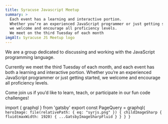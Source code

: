 ```yaml
---
title: Syracuse Javascript Meetup
summary: >
  Each event has a learning and interactive portion.
  Whether you’re an experienced JavaScript programmer or just getting started,
  we welcome and encourage all proficiency levels.
  We meet on the third Tuesday of each month
imgAlt: Syracuse JS Meetup logo
---
```


We are a group dedicated to discussing and working with the JavaScript programming language.

Currently we meet the third Tuesday of each month, and each event has both a learning and
interactive portion. Whether you’re an experienced JavaScript programmer or just getting started,
we welcome and encourage all proficiency levels.

Come join us if you’d like to learn, teach, or participate in our fun code challenges!

import { graphql } from 'gatsby'
export const PageQuery = graphql`
  {
    heroImage: file(relativePath: { eq: "syrjs.png" }) {
      childImageSharp {
        fluid(maxWidth: 1920) {
          ...GatsbyImageSharpFluid
        }
      }
    }
  }
`
